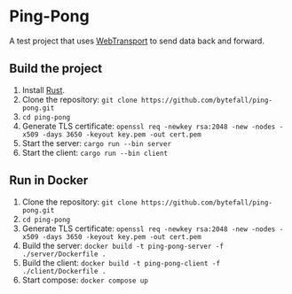 # Ping-Pong

A test project that uses [WebTransport](https://www.w3.org/TR/webtransport/) to send data back and forward.

## Build the project

1. Install [Rust](https://www.rust-lang.org/tools/install).
2. Clone the repository: `git clone https://github.com/bytefall/ping-pong.git`
3. `cd ping-pong`
4. Generate TLS certificate: `openssl req -newkey rsa:2048 -new -nodes -x509 -days 3650 -keyout key.pem -out cert.pem`
5. Start the server: `cargo run --bin server`
6. Start the client: `cargo run --bin client`

## Run in Docker

1. Clone the repository: `git clone https://github.com/bytefall/ping-pong.git`
2. `cd ping-pong`
3. Generate TLS certificate: `openssl req -newkey rsa:2048 -new -nodes -x509 -days 3650 -keyout key.pem -out cert.pem`
4. Build the server: `docker build -t ping-pong-server -f ./server/Dockerfile .`
5. Build the client: `docker build -t ping-pong-client -f ./client/Dockerfile .`
6. Start compose: `docker compose up`
